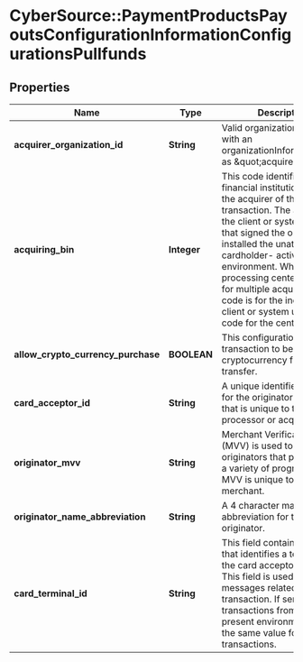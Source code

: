# CyberSource::PaymentProductsPayoutsConfigurationInformationConfigurationsPullfunds

## Properties
Name | Type | Description | Notes
------------ | ------------- | ------------- | -------------
**acquirer_organization_id** | **String** | Valid organization in OMS with an organizationInformation.type as \&quot;acquirer\&quot;. | [optional] 
**acquiring_bin** | **Integer** | This code identifies the financial institution acting as the acquirer of this transaction. The acquirer is the client or system user that signed the originator or installed the unattended cardholder- activated environment. When a processing center operates for multiple acquirers, this code is for the individual client or system user, not a code for the center. | 
**allow_crypto_currency_purchase** | **BOOLEAN** | This configuration allows a transaction to be flagged for cryptocurrency funds transfer. | [optional] 
**card_acceptor_id** | **String** | A unique identifier number for the originator of transfers that is unique to the processor or acquirer. | 
**originator_mvv** | **String** | Merchant Verification Value (MVV) is used to identify originators that participate in a variety of programs. The MVV is unique to the merchant. | [optional] 
**originator_name_abbreviation** | **String** | A 4 character max name abbreviation for the originator. | [optional] 
**card_terminal_id** | **String** | This field contains a code that identifies a terminal at the card acceptor location. This field is used in all messages related to a transaction. If sending transactions from a card not present environment, use the same value for all transactions. | 


